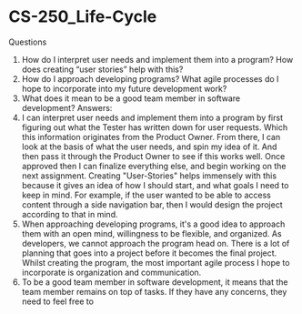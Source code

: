 # CS-250_Life-Cycle
Questions 
   1.  How do I interpret user needs and implement them into a program? How does creating “user stories” help with this?
   2.  How do I approach developing programs? What agile processes do I hope to incorporate into my future development work?
   3.  What does it mean to be a good team member in software development?
Answers:
1. I can interpret user needs and implement them into a program by first figuring out what the Tester has written down for user requests. Which this information originates from the Product Owner. From there, I can look at the basis of what the user needs, and spin my idea of it. And then pass it through the Product Owner to see if this works well. Once approved then I can finalize everything else, and begin working on the next assignment. Creating "User-Stories" helps immensely with this because it gives an idea of how I should start, and what goals I need to keep in mind. For example, if the user wanted to be able to access content through a side navigation bar, then I would design the project according to that in mind. 
2. When approaching developing programs, it's a good idea to approach them with an open mind,  willingness to be flexible, and organized. As developers, we cannot approach the program head on. There is a lot of planning that goes into a project before it becomes the final project. Whilst creating the program, the most important agile process I hope to incorporate is organization and communication. 
3. To be a good team member in software development, it means that the team member remains on top of tasks. If they have any concerns, they need to feel free to 

